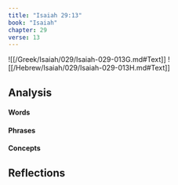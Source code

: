 ```yaml
---
title: "Isaiah 29:13"
book: "Isaiah"
chapter: 29
verse: 13
---
```

![[/Greek/Isaiah/029/Isaiah-029-013G.md#Text]]
![[/Hebrew/Isaiah/029/Isaiah-029-013H.md#Text]]

## Analysis

#### Words

#### Phrases

#### Concepts

## Reflections
